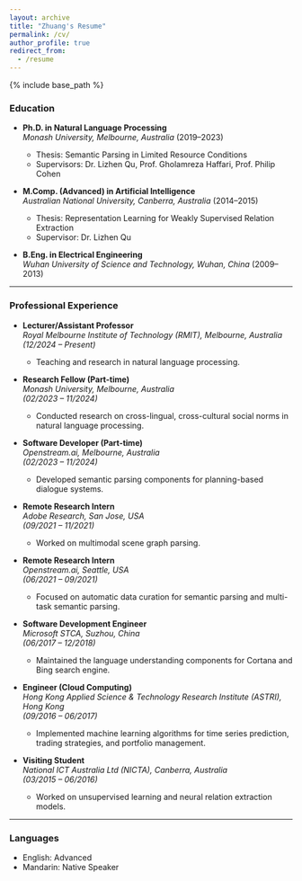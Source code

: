 ```yaml
---
layout: archive
title: "Zhuang's Resume"
permalink: /cv/
author_profile: true
redirect_from:
  - /resume
---
```


{% include base_path %}

### Education
- **Ph.D. in Natural Language Processing**  
  *Monash University, Melbourne, Australia* (2019–2023)  
  - Thesis: Semantic Parsing in Limited Resource Conditions  
  - Supervisors: Dr. Lizhen Qu, Prof. Gholamreza Haffari, Prof. Philip Cohen

- **M.Comp. (Advanced) in Artificial Intelligence**  
  *Australian National University, Canberra, Australia* (2014–2015)  
  - Thesis: Representation Learning for Weakly Supervised Relation Extraction  
  - Supervisor: Dr. Lizhen Qu  

- **B.Eng. in Electrical Engineering**  
  *Wuhan University of Science and Technology, Wuhan, China* (2009–2013)

---

### Professional Experience
- **Lecturer/Assistant Professor**  
  *Royal Melbourne Institute of Technology (RMIT), Melbourne, Australia*  
  *(12/2024 – Present)*  
  - Teaching and research in natural language processing.

- **Research Fellow (Part-time)**  
  *Monash University, Melbourne, Australia*  
  *(02/2023 – 11/2024)*  
  - Conducted research on cross-lingual, cross-cultural social norms in natural language processing.

- **Software Developer (Part-time)**  
  *Openstream.ai, Melbourne, Australia*  
  *(02/2023 – 11/2024)*  
  - Developed semantic parsing components for planning-based dialogue systems.

- **Remote Research Intern**  
  *Adobe Research, San Jose, USA*  
  *(09/2021 – 11/2021)*  
  - Worked on multimodal scene graph parsing.

- **Remote Research Intern**  
  *Openstream.ai, Seattle, USA*  
  *(06/2021 – 09/2021)*  
  - Focused on automatic data curation for semantic parsing and multi-task semantic parsing.

- **Software Development Engineer**  
  *Microsoft STCA, Suzhou, China*  
  *(06/2017 – 12/2018)*  
  - Maintained the language understanding components for Cortana and Bing search engine.

- **Engineer (Cloud Computing)**  
  *Hong Kong Applied Science & Technology Research Institute (ASTRI), Hong Kong*  
  *(09/2016 – 06/2017)*  
  - Implemented machine learning algorithms for time series prediction, trading strategies, and portfolio management.

- **Visiting Student**  
  *National ICT Australia Ltd (NICTA), Canberra, Australia*  
  *(03/2015 – 06/2016)*  
  - Worked on unsupervised learning and neural relation extraction models.

---

### Languages
- English: Advanced  
- Mandarin: Native Speaker
